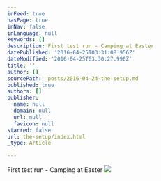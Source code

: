 ```yaml
---
inFeed: true
hasPage: true
inNav: false
inLanguage: null
keywords: []
description: First test run - Camping at Easter
datePublished: '2016-04-25T03:31:08.956Z'
dateModified: '2016-04-25T03:30:27.990Z'
title: ''
author: []
sourcePath: _posts/2016-04-24-the-setup.md
published: true
authors: []
publisher:
  name: null
  domain: null
  url: null
  favicon: null
starred: false
url: the-setup/index.html
_type: Article

---
```

First test run - Camping at Easter
![](https://the-grid-user-content.s3-us-west-2.amazonaws.com/3c825f41-d3d2-4099-b427-90e9e0313d05.jpg)